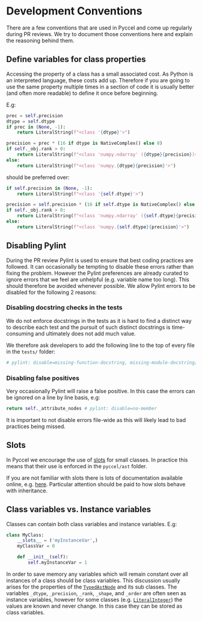 # Development Conventions

There are a few conventions that are used in Pyccel and come up regularly during PR reviews. We try to document those conventions here and explain the reasoning behind them.

## Define variables for class properties

Accessing the property of a class has a small associated cost. As Python is an interpreted language, these costs add up. Therefore if you are going to use the same property multiple times in a section of code it is usually better (and often more readable) to define it once before beginning.

E.g:

```python
prec = self.precision
dtype = self.dtype
if prec in (None, -1):
    return LiteralString(f"<class '{dtype}'>")

precision = prec * (16 if dtype is NativeComplex() else 8)
if self._obj.rank > 0:
    return LiteralString(f"<class 'numpy.ndarray' ({dtype}{precision})>")
else:
    return LiteralString(f"<class 'numpy.{dtype}{precision}'>")
```

should be preferred over:

```python
if self.precision in (None, -1):
    return LiteralString(f"<class '{self.dtype}'>")

precision = self.precision * (16 if self.dtype is NativeComplex() else 8)
if self._obj.rank > 0:
    return LiteralString(f"<class 'numpy.ndarray' ({self.dtype}{precision})>")
else:
    return LiteralString(f"<class 'numpy.{self.dtype}{precision}'>")
```

## Disabling Pylint

During the PR review Pylint is used to ensure that best coding practices are followed. It can occasionally be tempting to disable these errors rather than fixing the problem. However the Pylint preferences are already curated to ignore errors that we feel are unhelpful (e.g. variable name too long). This should therefore be avoided whenever possible. We allow Pylint errors to be disabled for the following 2 reasons:

### Disabling docstring checks in the tests

We do not enforce docstrings in the tests as it is hard to find a distinct way to describe each test and the pursuit of such distinct docstrings is time-consuming and ultimately does not add much value.

We therefore ask developers to add the following line to the top of every file in the `tests/` folder:

```python
# pylint: disable=missing-function-docstring, missing-module-docstring/
```

### Disabling false positives

Very occasionally Pylint will raise a false positive. In this case the errors can be ignored on a line by line basis, e.g:

```python
return self._attribute_nodes # pylint: disable=no-member
```

It is important to not disable errors file-wide as this will likely lead to bad practices being missed.

## Slots

In Pyccel we encourage the use of [slots](https://wiki.python.org/moin/UsingSlots) for small classes. In practice this means that their use is enforced in the `pyccel/ast` folder.

If you are not familiar with slots there is lots of documentation available online, e.g. [here](https://towardsdatascience.com/understand-slots-in-python-e3081ef5196d). Particular attention should be paid to how slots behave with inheritance.

## Class variables vs. Instance variables

Classes can contain both class variables and instance variables. E.g:

```python
class MyClass:
    __slots__ = ('myInstanceVar',)
    myClassVar = 0

    def __init__(self):
        self.myInstanceVar = 1
```

In order to save memory any variables which will remain constant over all instances of a class should be class variables. This discussion usually arises for the properties of the [`TypedAstNode`](../pyccel/ast/basic.py) and its sub classes. The variables `_dtype`, `_precision`, `_rank`, `_shape`, and `_order` are often seen as instance variables, however for some classes (e.g. [`LiteralInteger`](../pyccel/ast/literals.py)) the values are known and never change. In this case they can be stored as class variables.
